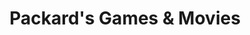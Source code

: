---
title: "Packard's Games & Movies"
url: /clinton/packards-games-and-movies/
shop: video games
---